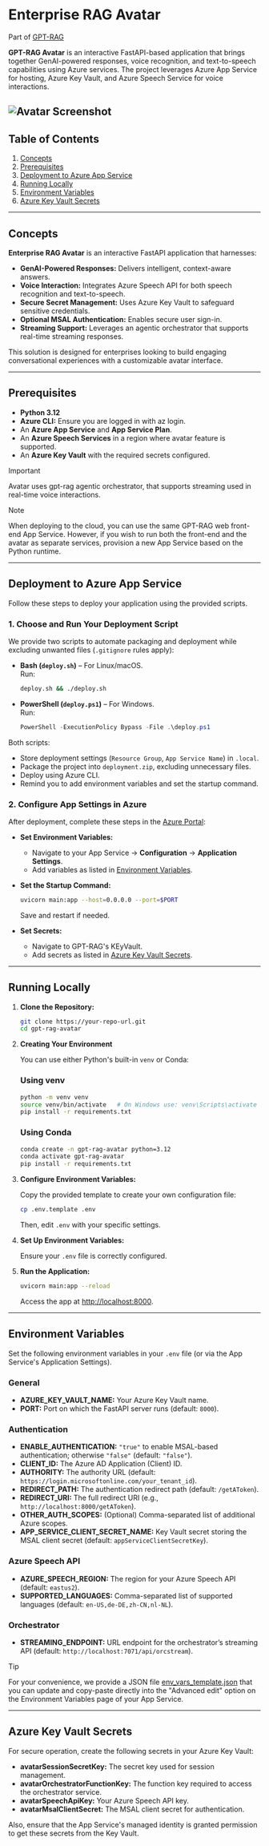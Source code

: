 # Enterprise RAG Avatar

Part of [GPT-RAG](https://aka.ms/gpt-rag)

**GPT-RAG Avatar** is an interactive FastAPI-based application that brings together GenAI-powered responses, voice recognition, and text-to-speech capabilities using Azure services. The project leverages Azure App Service for hosting, Azure Key Vault, and Azure Speech Service for voice interactions. 

![Avatar Screenshot](media/avatar.png)
---

## Table of Contents

1. [Concepts](#concepts)
2. [Prerequisites](#prerequisites)
3. [Deployment to Azure App Service](#deployment-to-azure-app-service)
4. [Running Locally](#running-locally)
5. [Environment Variables](#environment-variables)
6. [Azure Key Vault Secrets](#azure-key-vault-secrets)

---

## Concepts

**Enterprise RAG Avatar** is an interactive FastAPI application that harnesses:
- **GenAI-Powered Responses:** Delivers intelligent, context-aware answers.
- **Voice Interaction:** Integrates Azure Speech API for both speech recognition and text-to-speech.
- **Secure Secret Management:** Uses Azure Key Vault to safeguard sensitive credentials.
- **Optional MSAL Authentication:** Enables secure user sign-in.
- **Streaming Support:** Leverages an agentic orchestrator that supports real-time streaming responses.

This solution is designed for enterprises looking to build engaging conversational experiences with a customizable avatar interface.

---

## Prerequisites

- **Python 3.12**
- **Azure CLI:** Ensure you are logged in with az login.
- An **Azure App Service** and **App Service Plan**.
- An **Azure Speech Services** in a region where avatar feature is supported.
- An **Azure Key Vault** with the required secrets configured.

> [!IMPORTANT]
> Avatar uses gpt-rag agentic orchestrator, that supports streaming used in real-time voice interactions.

> [!NOTE]
> When deploying to the cloud, you can use the same GPT-RAG web front-end App Service. However, if you wish to run both the front-end and the avatar as separate services, provision a new App Service based on the Python runtime.

---

## Deployment to Azure App Service

Follow these steps to deploy your application using the provided scripts.

### 1. Choose and Run Your Deployment Script

We provide two scripts to automate packaging and deployment while excluding unwanted files (`.gitignore` rules apply):

- **Bash (`deploy.sh`)** – For Linux/macOS.  
  Run:
  ```bash
  deploy.sh && ./deploy.sh
  ```

- **PowerShell (`deploy.ps1`)** – For Windows.  
  Run:
  ```powershell
  PowerShell -ExecutionPolicy Bypass -File .\deploy.ps1
  ```

Both scripts:
- Store deployment settings (`Resource Group`, `App Service Name`) in `.local`.
- Package the project into `deployment.zip`, excluding unnecessary files.
- Deploy using Azure CLI.
- Remind you to add environment variables and set the startup command.

### 2. Configure App Settings in Azure

After deployment, complete these steps in the [Azure Portal](https://portal.azure.com):

- **Set Environment Variables:**  
  - Navigate to your App Service → **Configuration** → **Application Settings**.
  - Add variables as listed in [Environment Variables](#environment-variables).

- **Set the Startup Command:**  
  ```bash
  uvicorn main:app --host=0.0.0.0 --port=$PORT
  ```
  Save and restart if needed.

- **Set Secrets:**  
  - Navigate to GPT-RAG's KEyVault.
  - Add secrets as listed in [Azure Key Vault Secrets](#azure-key-vault-secrets).

---

## Running Locally

1. **Clone the Repository:**

   ```bash
   git clone https://your-repo-url.git
   cd gpt-rag-avatar
   ```

2. **Creating Your Environment**

   You can use either Python's built-in `venv` or Conda:

   ### Using venv

   ```bash
   python -m venv venv
   source venv/bin/activate   # On Windows use: venv\Scripts\activate
   pip install -r requirements.txt
   ```

   ### Using Conda

   ```bash
   conda create -n gpt-rag-avatar python=3.12
   conda activate gpt-rag-avatar
   pip install -r requirements.txt
   ```

3. **Configure Environment Variables:**

   Copy the provided template to create your own configuration file:

   ```bash
   cp .env.template .env
   ```

   Then, edit `.env` with your specific settings.

4. **Set Up Environment Variables:**

   Ensure your `.env` file is correctly configured.

5. **Run the Application:**

   ```bash
   uvicorn main:app --reload
   ```

   Access the app at [http://localhost:8000](http://localhost:8000).


---

## Environment Variables

Set the following environment variables in your `.env` file (or via the App Service's Application Settings).

### General
- **AZURE_KEY_VAULT_NAME:** Your Azure Key Vault name.
- **PORT:** Port on which the FastAPI server runs (default: `8000`).

### Authentication
- **ENABLE_AUTHENTICATION:** `"true"` to enable MSAL-based authentication; otherwise `"false"` (default: `"false"`).
- **CLIENT_ID:** The Azure AD Application (Client) ID.
- **AUTHORITY:** The authority URL (default: `https://login.microsoftonline.com/your_tenant_id`).
- **REDIRECT_PATH:** The authentication redirect path (default: `/getAToken`).
- **REDIRECT_URI:** The full redirect URI (e.g., `http://localhost:8000/getAToken`).
- **OTHER_AUTH_SCOPES:** (Optional) Comma-separated list of additional Azure scopes.
- **APP_SERVICE_CLIENT_SECRET_NAME:** Key Vault secret storing the MSAL client secret (default: `appServiceClientSecretKey`).

### Azure Speech API
- **AZURE_SPEECH_REGION:** The region for your Azure Speech API (default: `eastus2`).
- **SUPPORTED_LANGUAGES:** Comma-separated list of supported languages (default: `en-US,de-DE,zh-CN,nl-NL`).

### Orchestrator
- **STREAMING_ENDPOINT:** URL endpoint for the orchestrator’s streaming API (default: `http://localhost:7071/api/orcstream`).

> [!TIP]
> For your convenience, we provide a JSON file [env_vars_template.json](docs/env_vars_template.json) that you can update and copy-paste directly into the "Advanced edit" option on the Environment Variables page of your App Service. 


---

## Azure Key Vault Secrets

For secure operation, create the following secrets in your Azure Key Vault:

- **avatarSessionSecretKey:** The secret key used for session management.
- **avatarOrchestratorFunctionKey:** The function key required to access the orchestrator service.
- **avatarSpeechApiKey:** Your Azure Speech API key.
- **avatarMsalClientSecret:** The MSAL client secret for authentication.

Also, ensure that the App Service's managed identity is granted permission to get these secrets from the Key Vault.   
